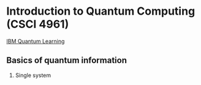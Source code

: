 # Introduction to Quantum Computing (CSCI 4961)

[IBM Quantum Learning](https://learning.quantum.ibm.com/)

## Basics of quantum information

1. Single system

